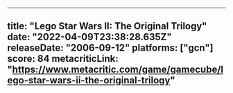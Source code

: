 
---
title: "Lego Star Wars II: The Original Trilogy"
date: "2022-04-09T23:38:28.635Z"
releaseDate: "2006-09-12"
platforms: ["gcn"]
score: 84
metacriticLink: "https://www.metacritic.com/game/gamecube/lego-star-wars-ii-the-original-trilogy"
---
